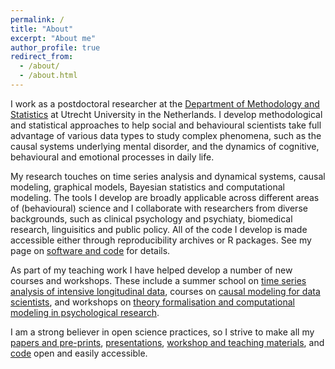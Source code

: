 ```yaml
---
permalink: /
title: "About"
excerpt: "About me"
author_profile: true
redirect_from: 
  - /about/
  - /about.html
---
```



I work as a postdoctoral researcher at the [Department of Methodology and Statistics](https://www.uu.nl/en/organisation/methodology-and-statistics) at Utrecht University in the Netherlands. I develop methodological and statistical approaches to help social and behavioural scientists take full advantage of various data types to study complex phenomena, such as the causal systems underlying mental disorder, and the dynamics of cognitive, behavioural and emotional processes in daily life.  

My research touches on time series analysis and dynamical systems, causal modeling, graphical models, Bayesian statistics and computational modeling. The tools I develop are broadly applicable across different areas of (behavioural) science and I collaborate with researchers from diverse backgrounds, such as clinical psychology and psychiaty, biomedical research, linguisitics and public policy. All of the code I develop is made accessible either through reproducibility archives or R packages. See my page on [software and code](https://oisinryan.org/code) for details.

As part of my teaching work I have helped develop a number of new courses and workshops. These include a summer school on [time series analysis of intensive longitudinal data](https://utrechtsummerschool.nl/courses/social-sciences/modeling-the-dynamics-of-intensive-longitudinal-data), courses on [causal modeling for data scientists](https://github.com/ryanoisin/IntroCausalModeling2021), and workshops on [theory formalisation and computational modeling in psychological research](https://github.com/ryanoisin/FormalTheoryWorkshop).

I am a strong believer in open science practices, so I strive to make all my [papers and pre-prints](https://oisinryan.org/pulications), [presentations](https://oisinryan.org/talks), [workshop and teaching materials](https://oisinryan.org/workshops), and [code](https://oisinryan.org/code) open and easily accessible.
